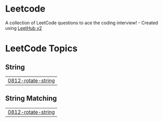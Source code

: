# Leetcode
A collection of LeetCode questions to ace the coding interview! - Created using [LeetHub v2](https://github.com/arunbhardwaj/LeetHub-2.0)

<!---LeetCode Topics Start-->
# LeetCode Topics
## String
|  |
| ------- |
| [0812-rotate-string](https://github.com/minashoukrala/Leetcode/tree/master/0812-rotate-string) |
## String Matching
|  |
| ------- |
| [0812-rotate-string](https://github.com/minashoukrala/Leetcode/tree/master/0812-rotate-string) |
<!---LeetCode Topics End-->